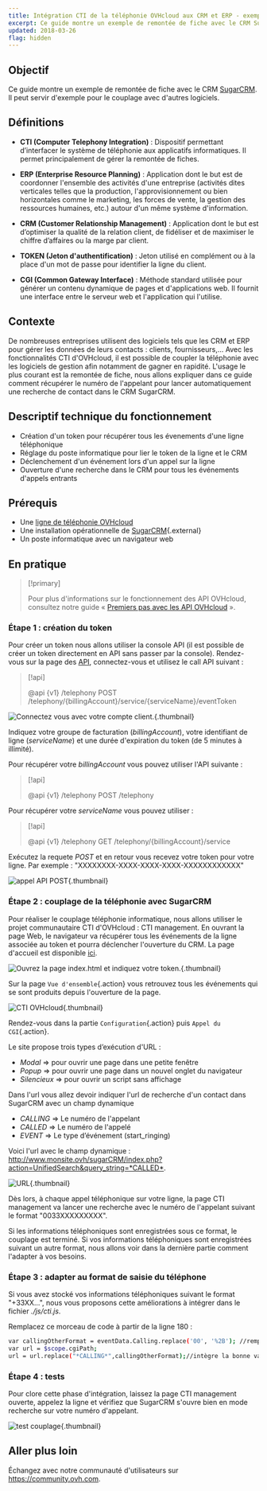 ```yaml
---
title: Intégration CTI de la téléphonie OVHcloud aux CRM et ERP - exemple avec SugarCRM
excerpt: Ce guide montre un exemple de remontée de fiche avec le CRM SugarCRM
updated: 2018-03-26
flag: hidden
---
```


## Objectif

Ce guide montre un exemple de remontée de fiche avec le CRM [SugarCRM](http://www.sugarcrm.com/fr). Il peut servir d'exemple pour le couplage avec d'autres logiciels.

## Définitions

- **CTI (Computer Telephony Integration)** : Dispositif permettant d’interfacer le système de téléphonie aux applicatifs informatiques. Il permet principalement de gérer la remontée de fiches.

- **ERP (Enterprise Resource Planning)** : Application dont le but est de coordonner l'ensemble des activités d'une entreprise (activités dites verticales telles que la production, l'approvisionnement ou bien horizontales comme le marketing, les forces de vente, la gestion des ressources humaines, etc.) autour d'un même système d'information. 

- **CRM (Customer Relationship Management)** : Application dont le but est d’optimiser la qualité de la relation client, de fidéliser et de maximiser le chiffre d’affaires ou la marge par client.

- **TOKEN (Jeton d'authentification)** : Jeton utilisé en complément ou à la place d'un mot de passe pour identifier la ligne du client.

- **CGI (Common Gateway Interface)** : Méthode standard utilisée pour générer un contenu dynamique de pages et d'applications web. Il fournit une interface entre le serveur web et l'application qui l'utilise.

## Contexte

De nombreuses entreprises utilisent des logiciels tels que les CRM et ERP pour gérer les données de leurs contacts : clients, fournisseurs,...
Avec les fonctionnalités CTI d'OVHcloud, il est possible de coupler la téléphonie avec les logiciels de gestion afin notamment de gagner en rapidité. L'usage le plus courant est la remontée de fiche, nous allons expliquer dans ce guide comment récupérer le numéro de l'appelant pour lancer automatiquement une recherche de contact dans le CRM SugarCRM.

## Descriptif technique du fonctionnement

- Création d'un token pour récupérer tous les évenements d'une ligne téléphonique
- Réglage du poste informatique pour lier le token de la ligne et le CRM
- Déclenchement d'un événement lors d'un appel sur la ligne
- Ouverture d'une recherche dans le CRM pour tous les événements d'appels entrants

## Prérequis

- Une [ligne de téléphonie OVHcloud](telephonie-voip.)
- Une installation opérationnelle de [SugarCRM](https://www.sugarcrm.com/fr/){.external}
- Un poste informatique avec un navigateur web

## En pratique

> [!primary]
>
> Pour plus d'informations sur le fonctionnement des API OVHcloud, consultez notre guide « [Premiers pas avec les API OVHcloud](first-steps1.) ».
>

### Étape 1 : création du token

Pour créer un token nous allons utiliser la console API (il est possible de créer un token directement en API sans passer par la console). Rendez-vous sur la page des [API](https://api.ovh.com/), connectez-vous et utilisez le call API suivant :

> [!api]
>
> @api {v1} /telephony POST /telephony/{billingAccount}/service/{serviceName}/eventToken
> 

![Connectez vous avec votre compte client.](img_2582.jpg){.thumbnail}

Indiquez votre groupe de facturation (*billingAccount*), votre identifiant de ligne (*serviceName*) et une durée d'expiration du token (de 5 minutes à illimité).

Pour récupérer votre *billingAccount* vous pouvez utiliser l'API suivante :

> [!api]
>
> @api {v1} /telephony POST /telephony
> 

Pour récupérer votre *serviceName* vous pouvez utiliser :

> [!api]
>
> @api {v1} /telephony GET /telephony/{billingAccount}/service
> 

Exécutez la requete *POST* et en retour vous recevez votre token pour votre ligne. Par exemple : "XXXXXXXX-XXXX-XXXX-XXXX-XXXXXXXXXXXX"

![appel API POST](img_2581.jpg){.thumbnail}

### Étape 2 : couplage de la téléphonie avec SugarCRM

Pour réaliser le couplage téléphonie informatique, nous allons utiliser le projet communautaire CTI d'OVHcloud : CTI management. En ouvrant la page Web, le navigateur va récupérer tous les événements de la ligne associée au token et pourra déclencher l'ouverture du CRM. La page d'accueil est disponible [ici](https://events.voip.ovh.net/demo/cti/).

![Ouvrez la page index.html et indiquez votre token.](img_2583.jpg){.thumbnail}

Sur la page `Vue d'ensemble`{.action} vous retrouvez tous les événements qui se sont produits depuis l'ouverture de la page.

![CTI OVHcloud](img_2584.png){.thumbnail}

Rendez-vous dans la partie `Configuration`{.action} puis `Appel du CGI`{.action}.

Le site propose trois types d’exécution d'URL :

- *Modal* => pour ouvrir une page dans une petite fenêtre
- *Popup* => pour ouvrir une page dans un nouvel onglet du navigateur
- *Silencieux* => pour ouvrir un script sans affichage

Dans l'url vous allez devoir indiquer l'url de recherche d'un contact dans SugarCRM avec un champ dynamique

- *CALLING* => Le numéro de l'appelant
- *CALLED* => Le numéro de l'appelé
- *EVENT* => Le type d’événement (start_ringing)

Voici l'url avec le champ dynamique : <http://www.monsite.ovh/sugarCRM/index.php?action=UnifiedSearch&query_string=*CALLED*>.

![URL](img_2585.jpg){.thumbnail}

Dès lors, à chaque appel téléphonique sur votre ligne, la page CTI management va lancer une recherche avec le numéro de l'appelant suivant le format "0033XXXXXXXXX".

Si les informations téléphoniques sont enregistrées sous ce format, le couplage est terminé. Si vos informations téléphoniques sont enregistrées suivant un autre format, nous allons voir dans la dernière partie comment l'adapter à vos besoins.

### Étape 3 : adapter au format de saisie du téléphone

Si vous avez stocké vos informations téléphoniques suivant le format "+33XX...", nous vous proposons cette améliorations à intégrer dans le fichier *./js/cti.js*.

Remplacez ce morceau de code à partir de la ligne 180 :

```bash
var callingOtherFormat = eventData.Calling.replace('00', '%2B'); //remplace 00 par + en encodé
var url = $scope.cgiPath;
url = url.replace("*CALLING*",callingOtherFormat);//intègre la bonne variable
```

### Étape 4 : tests

Pour clore cette phase d'intégration, laissez la page CTI management ouverte, appelez la ligne et vérifiez que SugarCRM s'ouvre bien en mode recherche sur votre numéro d'appelant.

![test couplage](img_2586.png){.thumbnail}

## Aller plus loin

Échangez avec notre communauté d'utilisateurs sur <https://community.ovh.com>.
